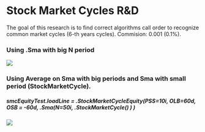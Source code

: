 
# Stock Market Cycles R&D

The goal of this research is to find correct algorithms call order to recognize common market cycles (6-th years cycles).
Commision: 0.001 (0.1%).

### Using .Sma with big N period

![](https://github.com/sidorovis/stsc/wiki/images/r_and_d/issues_58/sma_on_spy_with_different_N.png)

### Using Average on Sma with big periods and Sma with small period (StockMarketCycle).

##### smcEquityTest.loadLine = .StockMarketCycleEquity(PSS=10i, OLB=60d, OSB = -60d, .Sma(N=50i, .StockMarketCycle() ) )

![](https://github.com/sidorovis/stsc/wiki/images/r_and_d/issues_58/equity_for_60_m60_sma50.png)
